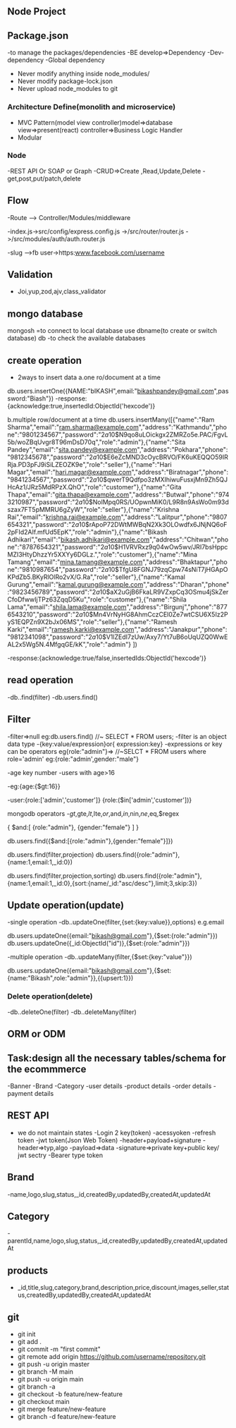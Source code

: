 ## Node Project
## Package.json
 -to manage the packages/dependencies
 -BE develop=>Dependency
            -Dev-dependency
            -Global dependency



* Never modify anything inside  node_modules/
* Never modify package-lock.json
* Never upload node_modules to git


### Architecture Define(monolith and microservice)
-  MVC Pattern(model view controller)model=>database view=>present(react) controller=>Business Logic Handler
  - Modular


### Node
-REST API Or SOAP or Graph
-CRUD=>Create ,Read,Update,Delete
-get,post,put/patch,delete

## Flow
-Route --> Controller/Modules/middleware

-index.js->src/config/express.config.js ->/src/router/router.js ->/src/modules/auth/auth.router.js

-slug
-->fb user->https:www.facebook.com/username


## Validation
- Joi,yup,zod,ajv,class_validator

## mongo database
 mongosh =to connect to local database
 use dbname(to create or switch database)
 db  -to check the available databases


 ## create operation
 - 2ways to insert data
 a.one ro/document at a time

 db.users.insertOne({NAME:"bIKASH",email:"bikashpandey@gmail.com",password:"Biash"})
 -response:{acknowledge:true,insertedId:ObjectId('hexcode')}

 b.multiple row/document at a time
 db.users.insertMany([{"name":"Ram Sharma","email":"ram.sharma@example.com","address":"Kathmandu","phone":"9801234567","password":"$2a$10$N9qo8uLOickgx2ZMRZo5e.PAC/FgvL5b/woZBqUvgr8T96mDsD70q","role":"admin"},{"name":"Sita Pandey","email":"sita.pandey@example.com","address":"Pokhara","phone":"9812345678","password":"$2a$10$E6eZcMND3cOycBRVO/FK6uKEQQO59IRRja.PD3pFJ9iSiLZEOZK9e","role":"seller"},{"name":"Hari Magar","email":"hari.magar@example.com","address":"Biratnagar","phone":"9841234567","password":"$2a$10$qwerT9Qdfpo3zMXIhiwuFusxjMn9Zh5QJHcAz1/JRz5MdRPzX.QhO","role":"customer"},{"name":"Gita Thapa","email":"gita.thapa@example.com","address":"Butwal","phone":"9743210987","password":"$2a$10$NolMpq0RS/UOpwnMiK0/L9R8n9AsWo0m93dszax7FT5pMMRU6gZyW","role":"seller"},{"name":"Krishna Rai","email":"krishna.rai@example.com","address":"Lalitpur","phone":"9807654321","password":"$2a$10$rApoP72DWtMWBqN2Xk3OLOwdfx6JNjNQ6oF2pFId2AIf.mfUd5EpK","role":"admin"},{"name":"Bikash Adhikari","email":"bikash.adhikari@example.com","address":"Chitwan","phone":"8787654321","password":"$2a$10$H1VRVRxz9q04wOw5wv/JRI7bsHppcMZI3HtyDhzzYr5XXYy6DGLz.","role":"customer"},{"name":"Mina Tamang","email":"mina.tamang@example.com","address":"Bhaktapur","phone":"9810987654","password":"$2a$10$TfgU8FGNJ79zqCpw74sNiT7jHGApOKPdZb5.BKyRlOlRo2vX/G.Ra","role":"seller"},{"name":"Kamal Gurung","email":"kamal.gurung@example.com","address":"Dharan","phone":"9823456789","password":"$2a$10$aX2uGjB6FkaLR9VZxpCq3OSmu4jSkZerCfoDfwwIjTPz63ZqqD5Ku","role":"customer"},{"name":"Shila Lama","email":"shila.lama@example.com","address":"Birgunj","phone":"8776543210","password":"$2a$10$Mn4VrNyHG8AhmCczCEl0Ze7wtCSU6X5Iz2PyS1EQPZn9X2bJx06MS","role":"seller"},{"name":"Ramesh Karki","email":"ramesh.karki@example.com","address":"Janakpur","phone":"9812341098","password":"$2a$10$V1lZEdI7zUw/Axy7/Yt7uB6oUqUZQ0WwEAL2x5Wg5N.4MfgqGE/kK","role":"admin"}
])

 -response:{acknowledge:true/false,insertedIds:ObjectId('hexcode')}


 ## read operation
-db.<collectionName>.find(filter)
-db.users.find()

## Filter
-filter=>null
eg:db.users.find()  //~ SELECT * FROM users;
-filter is an object data type
-{key:value/expression}or{ expression:key}
-expressions or key can be operators
eg{role:"admin"}=>  //~SELCT * FROM users where role='admin'
eg:{role:"admin',gender:"male"}


-age key number
-users with age>16

-eg:{age:{$gt:16}}

-user:{role:['admin','customer']}
{role:($in['admin','customer'])}

mongodb operators
-$gt,$gte,$lt,$lte,$or,$and,$in,$nin,$ne,$eq,$regex


{
  $and:[
    {role:"admin"},
    {gender:"female"}
  ]
}

db.users.find({$and:[{role:"admin"},{gender:"female"}]})



db.users.find(filter,projection)
db.users.find({role:"admin"},{name:1,email:1,_id:0})


db.users.find(filter,projection,sorting)
db.users.find({role:"admin"},{name:1,email:1,_id:0},{sort:{name/_id:"asc/desc"},limit;3,skip:3})

## Update operation(update)
-single operation
-db.<collectionName>.updateOne(filter,{set:{key:value}},options)
e.g.email

db.users.updateOne({email:"bikash@gmail.com"},{$set:{role:"admin"}})
db.users.updateOne({_id:ObjectId("id")},{$set:{role:"admin"}})


-multiple operation
-db.<collectionName>.updateMany(filter,{$set:{key:"value"}})


db.users.updateOne({email:"bikash@gmail.com"},{$set:{name:"Bikash",role:"admin"}},{{upsert:1}})


### Delete operation(delete)

-db.<collectionName>.deleteOne(filter)
-db.<collectionName>.deleteMany(filter)

## ORM or ODM


## Task:design all the necessary tables/schema for the ecommmerce
-Banner
-Brand
-Category
-user details
-product details
-order details
-payment details


## REST API
- we do not maintain states
-Login 2 key(token)
  -acessyoken
  -refresh token
-jwt token(Json Web Token)
-header+payload+signature
-header=>typ,algo
-payload=>data
-signature=>private key+public key/ jwt sectry
-Bearer type token



## Brand
-name,logo,slug,status,_id,createdBy,updatedBy,createdAt,updatedAt

## Category
-parentId,name,logo,slug,status,_id,createdBy,updatedBy,createdAt,updatedAt

## products
- _id,title,slug,category,brand,description,price,discount,images,seller,status,createdBy,updatedBy,createdAt,updatedAt




## git 
- git init
- git add .
- git commit -m "first commit"
- git remote add origin https://github.com/username/repository.git
- git push -u origin master
- git branch -M main
- git push -u origin main
- git branch -a
- git checkout -b feature/new-feature
- git checkout main
- git merge feature/new-feature
- git branch -d feature/new-feature
